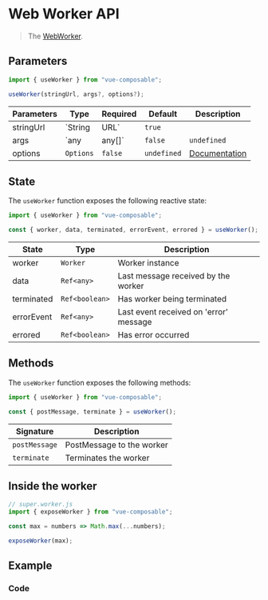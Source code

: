 # Web Worker API

> The [WebWorker](https://developer.mozilla.org/en-US/docs/Web/API/Web_Workers_API/Using_web_workers).

## Parameters

```js
import { useWorker } from "vue-composable";

useWorker(stringUrl, args?, options?);
```

| Parameters | Type         | Required | Default     | Description                                                                     |
| ---------- | ------------ | -------- | ----------- | ------------------------------------------------------------------------------- |
| stringUrl  | `String|URL` | `true`   |             | Webworker file path                                                             |
| args       | `any|any[]`  | `false`  | `undefined` | arguments for the first message sent to the worker                              |
| options    | `Options`    | `false`  | `undefined` | [Documentation](https://developer.mozilla.org/en-US/docs/Web/API/Worker/Worker) |

## State

The `useWorker` function exposes the following reactive state:

```js
import { useWorker } from "vue-composable";

const { worker, data, terminated, errorEvent, errored } = useWorker();
```

| State      | Type           | Description                            |
| ---------- | -------------- | -------------------------------------- |
| worker     | `Worker`       | Worker instance                        |
| data       | `Ref<any>`     | Last message received by the worker    |
| terminated | `Ref<boolean>` | Has worker being terminated            |
| errorEvent | `Ref<any>`     | Last event received on 'error' message |
| errored    | `Ref<boolean>` | Has error occurred                     |

## Methods

The `useWorker` function exposes the following methods:

```js
import { useWorker } from "vue-composable";

const { postMessage, terminate } = useWorker();
```

| Signature     | Description               |
| ------------- | ------------------------- |
| `postMessage` | PostMessage to the worker |
| `terminate`   | Terminates the worker     |

## Inside the worker

```js
// super.worker.js
import { exposeWorker } from "vue-composable";

const max = numbers => Math.max(...numbers);

exposeWorker(max);
```

## Example

<!-- <on-scroll-example/> -->

### Code

```vue

```
